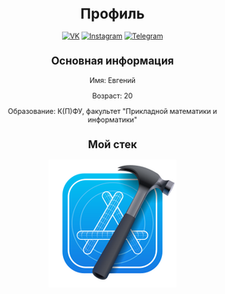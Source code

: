 <h1 align="center">Профиль</h1>

<p align="center">
  <a href="https://vk.com/alpewa"><img src="https://image_link_vkontakte" alt="VK"></a>
  <a href="https://www.instagram.com/still__in.love"><img src="https://image_link_instagram" alt="Instagram"></a>
  <a href="t.me/alpenov"><img src="https://image_link_telegram" alt="Telegram"></a>
</p>

<div align="center">
  <h2>Основная информация</h2>
  <p>Имя: Евгений</p>
  <p>Возраст: 20</p>
  <p>Образование: К(П)ФУ, факультет "Прикладной математики и информатики"</p>
</div>

<div align="center">
  <h2>Мой стек</h2>
  <p>
    <img src="https://github.com/devicons/devicon/blob/master/icons/xcode/xcode-original.svg" style="display:inline-block; margin: 0 10px;">
    <img src="https://github.com/devicons/devicon/blob/master/icons/trello/trello-plain.svg" style="display:inline-block; margin: 0 10px;>
    <img src="https://github.com/devicons/devicon/blob/master/icons/swift/swift-original.svg" style="display:inline-block; margin: 0 10px;>
    <img src="https://github.com/devicons/devicon/blob/master/icons/gitlab/gitlab-original.svg" style="display:inline-block; margin: 0 10px;>
    <img src="https://github.com/devicons/devicon/blob/master/icons/firebase/firebase-plain.svg" style="display:inline-block; margin: 0 10px;>
    <img src="https://github.com/devicons/devicon/blob/master/icons/figma/figma-original.svg" style="display:inline-block; margin: 0 10px;>
  </p>
</div>
